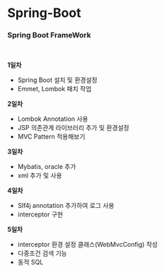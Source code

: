 # Spring-Boot

<h3> Spring Boot FrameWork </h3>

<br>

**1일차**<br>
- Spring Boot 설치 및 환경설정
- Emmet, Lombok 패치 작업

**2일차**<br>
- Lombok Annotation 사용
- JSP 의존관계 라이브러리 추가 및 환경설정
- MVC Pattern 적용해보기

**3일차**<br>
- Mybatis, oracle 추가
- xml 추가 및 사용

**4일차**<br>
-  Slf4j annotation 추가하여 로그 사용
-  interceptor 구현

**5일차**<br>
-  interceptor 환경 설정 클래스(WebMvcConfig) 작성
-  다중조건 검색 기능
-  동적 SQL
